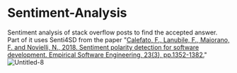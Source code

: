 # Sentiment-Analysis
Sentiment analysis of stack overflow posts to find the accepted answer.
Part of it uses Senti4SD from the paper "[Calefato, F., Lanubile, F., Maiorano, F. and Novielli, N., 2018. Sentiment polarity detection for software development. Empirical Software Engineering, 23(3), pp.1352-1382.](https://arxiv.org/abs/1709.02984)"
![Untitled-8](https://user-images.githubusercontent.com/107170301/201032890-a24960e9-77bf-4590-a020-95040f4e99e6.jpg)
